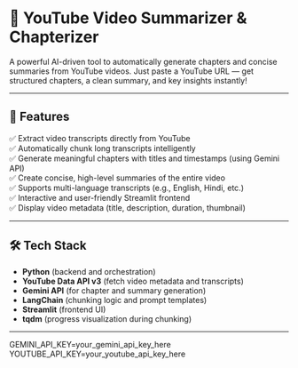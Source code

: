 # 🎥 YouTube Video Summarizer & Chapterizer

A powerful AI-driven tool to automatically generate chapters and concise summaries from YouTube videos. Just paste a YouTube URL — get structured chapters, a clean summary, and key insights instantly!

---

## 🚀 Features

✅ Extract video transcripts directly from YouTube  
✅ Automatically chunk long transcripts intelligently  
✅ Generate meaningful chapters with titles and timestamps (using Gemini API)  
✅ Create concise, high-level summaries of the entire video  
✅ Supports multi-language transcripts (e.g., English, Hindi, etc.)  
✅ Interactive and user-friendly Streamlit frontend  
✅ Display video metadata (title, description, duration, thumbnail)

---

## 🛠️ Tech Stack

- **Python** (backend and orchestration)
- **YouTube Data API v3** (fetch video metadata and transcripts)
- **Gemini API** (for chapter and summary generation)
- **LangChain** (chunking logic and prompt templates)
- **Streamlit** (frontend UI)
- **tqdm** (progress visualization during chunking)

---

GEMINI_API_KEY=your_gemini_api_key_here
YOUTUBE_API_KEY=your_youtube_api_key_here
